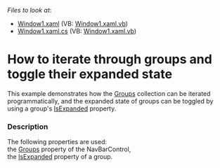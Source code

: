 <!-- default file list -->
*Files to look at*:

* [Window1.xaml](./CS/ToggleGroupExpandedState/Window1.xaml) (VB: [Window1.xaml.vb](./VB/ToggleGroupExpandedState/Window1.xaml.vb))
* [Window1.xaml.cs](./CS/ToggleGroupExpandedState/Window1.xaml.cs) (VB: [Window1.xaml.vb](./VB/ToggleGroupExpandedState/Window1.xaml.vb))
<!-- default file list end -->
# How to iterate through groups and toggle their expanded state


<p>This example demonstrates how the <a href="http://documentation.devexpress.com/#WPF/DevExpressWpfNavBarNavBarControl_Groupstopic">Groups</a> collection can be iterated programmatically, and the expanded state of groups can be toggled by using a group's <a href="http://documentation.devexpress.com/#WPF/DevExpressWpfNavBarNavBarGroup_IsExpandedtopic">IsExpanded</a> property.</p>


<h3>Description</h3>

<p>The following properties are used: <br />
the <a href="http://documentation.devexpress.com/#WPF/DevExpressWpfNavBarNavBarControl_Groupstopic">Groups</a> property of the NavBarControl, <br />
the <a href="http://documentation.devexpress.com/#WPF/DevExpressWpfNavBarNavBarGroup_IsExpandedtopic">IsExpanded</a> property of a group.</p>

<br/>


